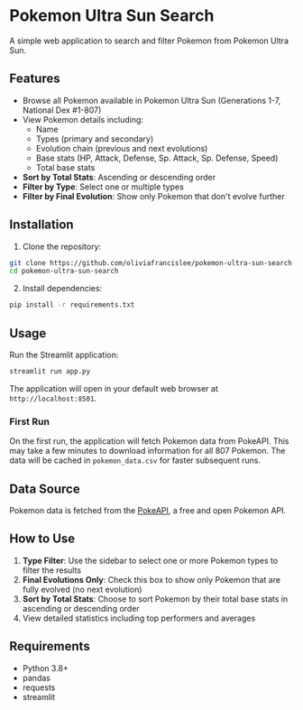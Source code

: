 # Pokemon Ultra Sun Search

A simple web application to search and filter Pokemon from Pokemon Ultra Sun.

## Features

- Browse all Pokemon available in Pokemon Ultra Sun (Generations 1-7, National Dex #1-807)
- View Pokemon details including:
  - Name
  - Types (primary and secondary)
  - Evolution chain (previous and next evolutions)
  - Base stats (HP, Attack, Defense, Sp. Attack, Sp. Defense, Speed)
  - Total base stats
- **Sort by Total Stats**: Ascending or descending order
- **Filter by Type**: Select one or multiple types
- **Filter by Final Evolution**: Show only Pokemon that don't evolve further

## Installation

1. Clone the repository:
```bash
git clone https://github.com/oliviafrancislee/pokemon-ultra-sun-search.git
cd pokemon-ultra-sun-search
```

2. Install dependencies:
```bash
pip install -r requirements.txt
```

## Usage

Run the Streamlit application:
```bash
streamlit run app.py
```

The application will open in your default web browser at `http://localhost:8501`.

### First Run

On the first run, the application will fetch Pokemon data from PokeAPI. This may take a few minutes to download information for all 807 Pokemon. The data will be cached in `pokemon_data.csv` for faster subsequent runs.

## Data Source

Pokemon data is fetched from the [PokeAPI](https://pokeapi.co/), a free and open Pokemon API.

## How to Use

1. **Type Filter**: Use the sidebar to select one or more Pokemon types to filter the results
2. **Final Evolutions Only**: Check this box to show only Pokemon that are fully evolved (no next evolution)
3. **Sort by Total Stats**: Choose to sort Pokemon by their total base stats in ascending or descending order
4. View detailed statistics including top performers and averages

## Requirements

- Python 3.8+
- pandas
- requests
- streamlit